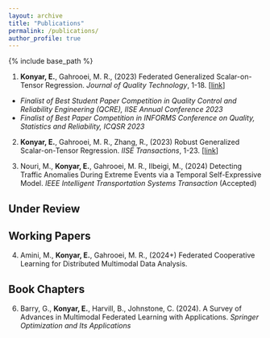 ```yaml
---
layout: archive
title: "Publications"
permalink: /publications/
author_profile: true
---
```


{% include base_path %}

1. **Konyar, E.**, Gahrooei, M. R., (2023) Federated Generalized Scalar-on-Tensor Regression. *Journal of Quality Technology*, 1-18. [[link](https://www.tandfonline.com/doi/abs/10.1080/00224065.2023.2246600)]
- *Finalist of Best Student Paper Competition in Quality Control and Reliability Engineering (QCRE), IISE Annual Conference 2023*
- *Finalist of Best Paper Competition in INFORMS Conference on Quality, Statistics and Reliability, ICQSR 2023*

2. **Konyar, E.**, Gahrooei, M. R., Zhang, R., (2023) Robust Generalized Scalar-on-Tensor Regression. *IISE Transactions*, 1-23. [[link](https://https://www.tandfonline.com/doi/full/10.1080/24725854.2023.2290110)]

3. Nouri, M., **Konyar, E.**, Gahrooei, M. R., Ilbeigi, M., (2024) Detecting Traffic Anomalies During Extreme Events via a Temporal Self-Expressive Model. *IEEE Intelligent Transportation Systems Transaction* (Accepted)

Under Review
------

Working Papers
------

4. Amini, M., **Konyar, E.**, Gahrooei, M. R., (2024+) Federated Cooperative Learning for Distributed Multimodal Data Analysis. 

Book Chapters
------

6. Barry, G., **Konyar, E.**, Harvill, B., Johnstone, C. (2024). A Survey of Advances in Multimodal Federated Learning with Applications. *Springer Optimization and Its Applications*

